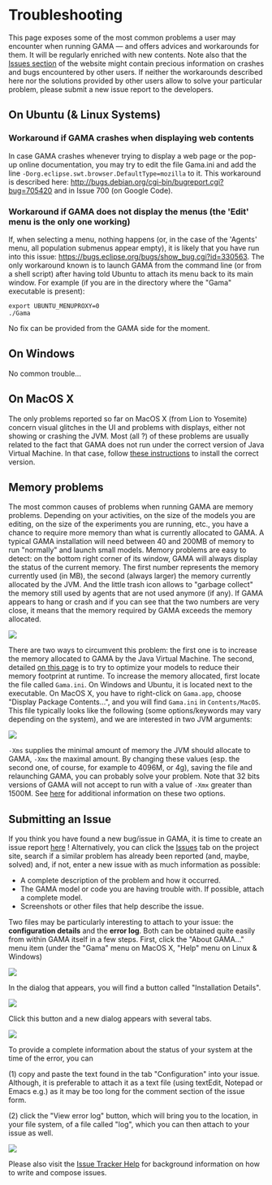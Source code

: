 # Troubleshooting



This page exposes some of the most common problems a user may encounter when running GAMA — and offers advices and workarounds for them. It will be regularly enriched with new contents. Note also that the [Issues section](https://code.google.com/p/gama-platform/issues/list) of the website might contain precious information on crashes and bugs encountered by other users. If neither the workarounds described here nor the solutions provided by other users allow to solve your particular problem, please submit a new issue report to the developers.






## On Ubuntu (& Linux Systems)
### Workaround if GAMA crashes when displaying web contents
In case GAMA crashes whenever trying to display a web page or the pop-up online documentation, you may try to edit the file Gama.ini and add the line `-Dorg.eclipse.swt.browser.DefaultType=mozilla` to it. This workaround is described here: http://bugs.debian.org/cgi-bin/bugreport.cgi?bug=705420 and in Issue 700 (on Google Code).

### Workaround if GAMA does not display the menus (the 'Edit' menu is the only one working)
If, when selecting a menu, nothing happens (or, in the case of the 'Agents' menu, all population submenus appear empty), it is likely that you have run into this issue: https://bugs.eclipse.org/bugs/show_bug.cgi?id=330563. The only workaround known is to launch GAMA from the command line (or from a shell script) after having told Ubuntu to attach its menu back to its main window. For example (if you are in the directory where the "Gama" executable is present):

```
export UBUNTU_MENUPROXY=0
./Gama
```

No fix can be provided from the GAMA side for the moment.




## On Windows
No common trouble...




## On MacOS X
The only problems reported so far on MacOS X (from Lion to Yosemite) concern visual glitches in the UI and problems with displays, either not showing or crashing the JVM. Most (all ?) of these problems are usually related to the fact that GAMA does not run under the correct version of Java Virtual Machine. In that case, follow [these instructions](G__Installation#On_MacOS_X_(Lion,_Mountain_Lion,_Mavericks)) to install the correct version.




## Memory problems
The most common causes of problems when running GAMA are memory problems. Depending on your activities, on the size of the models you are editing, on the size of the experiments you are running, etc., you have a chance to require more memory than what is currently allocated to GAMA. A typical GAMA installation  will need between 40 and 200MB of memory to run "normally" and launch small models.
Memory problems are easy to detect: on the bottom right corner of its window, GAMA will always display the status of the current memory. The first number represents the memory currently used (in MB), the second (always larger) the memory currently allocated by the JVM. And the little trash icon allows to "garbage collect" the memory still used by agents that are not used anymore (if any). If GAMA appears to hang or crash and if you can see that the two numbers are very close, it means that the memory required by GAMA exceeds the memory allocated.


<img src='images/model_menus/memory_status.png' />

There are two ways to circumvent this problem: the first one is to increase the memory allocated to GAMA by the Java Virtual Machine. The second, detailed [on this page](G__OptimizingModels) is to try to optimize your models to reduce their memory footprint at runtime.
To increase the memory allocated, first locate the file called `Gama.ini`. On Windows and Ubuntu, it is located next to the executable. On MacOS X, you have to right-click on `Gama.app`, choose "Display Package Contents…", and you will find `Gama.ini` in `Contents/MacOS`.
This file typically looks like the following (some options/keywords may vary depending on the system), and we are interested in two JVM arguments:

<img src='images/model_menus/gama_ini.png' />


`-Xms` supplies the minimal amount of memory the JVM should allocate to GAMA, `-Xmx` the maximal amount. By changing these values (esp. the second one, of course, for example to 4096M, or 4g), saving the file and relaunching GAMA, you can probably solve your problem. Note that 32 bits versions of GAMA will not accept to run with a value of `-Xmx` greater than 1500M. See [here](http://stackoverflow.com/questions/14763079/what-are-the-xms-and-xmx-parameters-when-starting-jvms) for additional information on these two options.




## Submitting an Issue
If you think you have found a new bug/issue in GAMA, it is time to create an issue report [here](http://code.google.com/p/gama-platform/issues/entry) ! Alternatively, you can click the [Issues](https://code.google.com/p/gama-platform/issues/list) tab on the project site, search if a similar problem has already been reported (and, maybe, solved) and, if not, enter a new issue with as much information as possible:
  * A complete description of the problem and how it occurred.
  * The GAMA model or code you are having trouble with. If possible, attach a complete model.
  * Screenshots or other files that help describe the issue.

Two files may be particularly interesting to attach to your issue: the **configuration details** and the **error log**. Both can be obtained quite easily from within GAMA itself in a few steps. First, click the "About GAMA…" menu item (under the "Gama" menu on MacOS X, "Help" menu on Linux & Windows)

> 
<img src='images/model_menus/menu_about_gama.png' />


In the dialog that appears, you will find a button called "Installation Details".


<img src='images/model_menus/dialog_about_gama.png' />


Click this button and a new dialog appears with several tabs.


<img src='images/model_menus/dialog_configuration.png' />


To provide a complete information about the status of your system at the time of the error, you can

(1) copy and paste the text found in the tab "Configuration" into your issue. Although, it is preferable to attach it as a text file (using textEdit, Notepad or Emacs e.g.) as it may be too long for the comment section of the issue form.

(2) click the "View error log" button, which will bring you to the location, in your file system, of a file called "log", which you can then attach to your issue as well.


<img src='images/model_menus/log_file.png' />

Please also visit the [Issue Tracker Help](http://code.google.com/p/support/wiki/IssueTracker#Quick_start) for background information on how to write and compose issues.